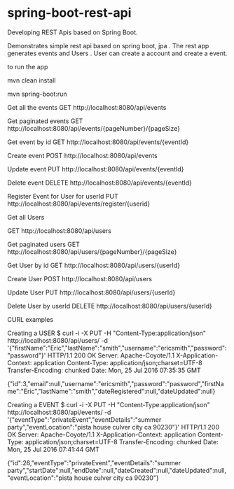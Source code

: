 # spring-boot-rest-api
Developing REST Apis based on Spring Boot.

Demonstrates simple rest api based on spring boot, jpa . The rest app generates events and Users .
User can create a account and create a event.

to run the app

mvn clean install

mvn spring-boot:run

Get all the events
GET http://localhost:8080/api/events

Get paginated events
GET http://localhost:8080/api/events/{pageNumber}/{pageSize}

Get event by id
GET http://localhost:8080/api/events/{eventId}

Create event
POST http://localhost:8080/api/events

Update event
PUT http://localhost:8080/api/events/{eventId}

Delete event
DELETE http://localhost:8080/api/events/{eventId}

Register Event for User for userId
PUT http://localhost:8080/api/events/register/{userid} 

Get all Users

GET http://localhost:8080/api/users

Get paginated users
GET http://localhost:8080/api/users/{pageNumber}/{pageSize}

Get User by id
GET http://localhost:8080/api/users/{userId}

Create User
POST http://localhost:8080/api/users

Update User
PUT http://localhost:8080/api/users/{userId}

Delete User by userId
DELETE http://localhost:8080/api/users/{userId}


CURL examples

Creating a USER
$ curl -i -X PUT -H "Content-Type:application/json" http://localhost:8080/api/users/ -d '{"firstName":"Eric","lastName":"smith","username":"ericsmith","password":"password"}'
HTTP/1.1 200 OK
Server: Apache-Coyote/1.1
X-Application-Context: application
Content-Type: application/json;charset=UTF-8
Transfer-Encoding: chunked
Date: Mon, 25 Jul 2016 07:35:35 GMT

{"id":3,"email":null,"username":"ericsmith","password":"password","firstName":"Eric","lastName":"smith","dateRegistered":null,"dateUpdated":null}

Creating a EVENT
$ curl -i -X PUT -H "Content-Type:application/json" http://localhost:8080/api/events/ -d '{"eventType":"privateEvent","eventDetails":"summer party","eventLocation":"pista house culver city ca 90230"}'
HTTP/1.1 200 OK
Server: Apache-Coyote/1.1
X-Application-Context: application
Content-Type: application/json;charset=UTF-8
Transfer-Encoding: chunked
Date: Mon, 25 Jul 2016 07:41:44 GMT

{"id":26,"eventType":"privateEvent","eventDetails":"summer party","startDate":null,"endDate":null,"dateCreated":null,"dateUpdated":null,"eventLocation":"pista house culver city ca 90230"}






